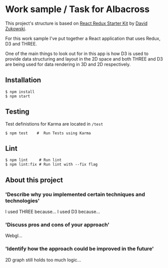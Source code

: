 # Work sample / Task for Albacross

This project's structure is based on [React Redux Starter Kit](https://github.com/davezuko/react-redux-starter-kit) by [David Zukowski](https://github.com/davezuko).

For this work sample I've put together a React application that uses Redux, D3 and THREE.

One of the main things to look out for in this app is how D3 is used to provide data structuring and layout in the 2D space and both THREE and D3 are being used for data rendering in 3D and 2D respectively. 

## Installation
```
$ npm install
$ npm start
```

## Testing
Test definistions for Karma are located in `/test`
```
$ npm test    #  Run Tests using Karma
```

## Lint
```
$ npm lint     # Run lint
$ npm lint:fix # Run lint with --fix flag
```

## About this project

### 'Describe why you implemented certain techniques and technologies'
I used THREE because...
I used D3 because...

### 'Discuss pros and cons of your approach'
Webgl...

### 'Identify how the approach could be improved in the future'
2D graph still holds too much logic...
